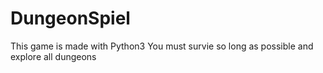 # DungeonSpiel
This game is made with Python3
You must survie so long as possible and explore all dungeons
